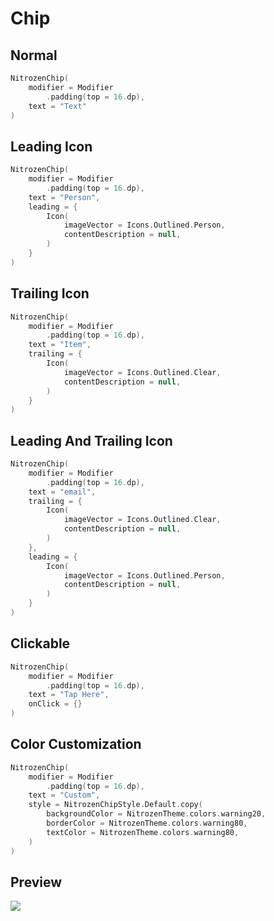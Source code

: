 # Chip

## Normal
```kotlin
NitrozenChip(
    modifier = Modifier
        .padding(top = 16.dp),
    text = "Text"
)
```

## Leading Icon
```kotlin
NitrozenChip(
    modifier = Modifier
        .padding(top = 16.dp),
    text = "Person",
    leading = {
        Icon(
            imageVector = Icons.Outlined.Person,
            contentDescription = null,
        )
    }
)
```

## Trailing Icon
```kotlin
NitrozenChip(
    modifier = Modifier
        .padding(top = 16.dp),
    text = "Item",
    trailing = {
        Icon(
            imageVector = Icons.Outlined.Clear,
            contentDescription = null,
        )
    }
)
```

## Leading And Trailing Icon
```kotlin
NitrozenChip(
    modifier = Modifier
        .padding(top = 16.dp),
    text = "email",
    trailing = {
        Icon(
            imageVector = Icons.Outlined.Clear,
            contentDescription = null,
        )
    },
    leading = {
        Icon(
            imageVector = Icons.Outlined.Person,
            contentDescription = null,
        )
    }
)
```

## Clickable
```kotlin
NitrozenChip(
    modifier = Modifier
        .padding(top = 16.dp),
    text = "Tap Here",
    onClick = {}
)
```

## Color Customization
```kotlin
NitrozenChip(
    modifier = Modifier
        .padding(top = 16.dp),
    text = "Custom",
    style = NitrozenChipStyle.Default.copy(
        backgroundColor = NitrozenTheme.colors.warning20,
        borderColor = NitrozenTheme.colors.warning80,
        textColor = NitrozenTheme.colors.warning80,
    )
)
```

## Preview
![](./../screenshots/chip.png)